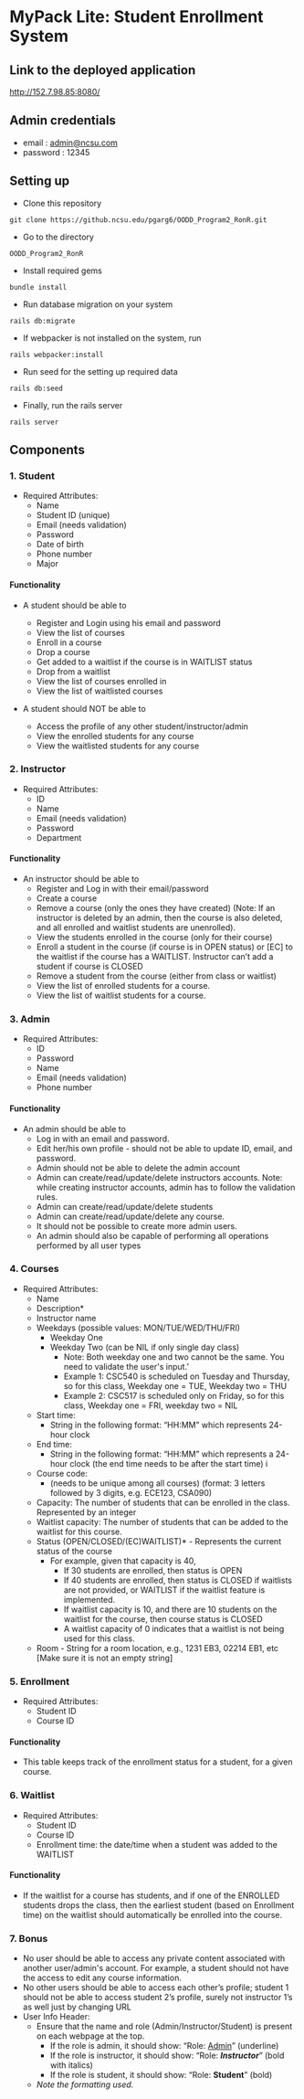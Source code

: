 # MyPack Lite: Student Enrollment System

## Link to the deployed application
http://152.7.98.85:8080/

## Admin credentials
* email : admin@ncsu.com
* password : 12345

## Setting up

* Clone this repository
```
git clone https://github.ncsu.edu/pgarg6/OODD_Program2_RonR.git
```
* Go to the directory
```
OODD_Program2_RonR
```
* Install required gems
```
bundle install
```
* Run database migration on your system
```
rails db:migrate
```
* If webpacker is not installed on the system, run
```
rails webpacker:install
```
* Run seed for the setting up required data
```
rails db:seed
```
* Finally, run the rails server
```
rails server
```

## Components

### 1. Student
* Required Attributes:
  * Name
  * Student ID (unique)
  * Email (needs validation)
  * Password
  * Date of birth
  * Phone number
  * Major

#### Functionality

* A student should be able to
  * Register and Login using his email and password
  * View the list of courses
  * Enroll in a course
  * Drop a course
  * Get added to a waitlist if the course is in WAITLIST status
  * Drop from a waitlist
  * View the list of courses enrolled in
  * View the list of waitlisted courses

* A student should NOT be able to
  * Access the profile of any other student/instructor/admin
  * View the enrolled students for any course
  * View the waitlisted students for any course

### 2. Instructor

* Required Attributes:
  * ID
  * Name
  * Email (needs validation)
  * Password
  * Department

#### Functionality

* An instructor should be able to
  * Register and Log in with their email/password
  * Create a course
  * Remove a course (only the ones they have created) (Note: If an instructor is deleted by an admin, then the course is also deleted, and all enrolled and waitlist students are unenrolled).
  * View the students enrolled in the course (only for their course)
  * Enroll a student in the course (if course is in OPEN status) or [EC] to the waitlist if the course has a WAITLIST. Instructor can’t add a student if course is CLOSED
  * Remove a student from the course (either from class or waitlist)
  * View the list of enrolled students for a course.
  * View the list of waitlist students for a course.

### 3. Admin

* Required Attributes:
  * ID
  * Password
  * Name
  * Email (needs validation)
  * Phone number

#### Functionality

* An admin should be able to
  * Log in with an email and password.
  * Edit her/his own profile - should not be able to update ID, email, and password.
  * Admin should not be able to delete the admin account
  * Admin can create/read/update/delete instructors accounts. Note: while creating instructor accounts, admin has to follow the validation rules.
  * Admin can create/read/update/delete students
  * Admin can create/read/update/delete any course.
  * It should not be possible to create more admin users.
  * An admin should also be capable of performing all operations performed by all user types

### 4. Courses

* Required Attributes:
  * Name
  * Description*
  * Instructor name
  * Weekdays (possible values: MON/TUE/WED/THU/FRI)
    * Weekday One
    * Weekday Two (can be NIL if only single day class)
      * Note: Both weekday one and two cannot be the same. You need to validate the user's input.’ 
      * Example 1: CSC540 is scheduled on Tuesday and Thursday, so for this class, Weekday one = TUE, Weekday two = THU 
      * Example 2: CSC517 is scheduled only on Friday, so for this class, Weekday one = FRI, weekday two = NIL 
  * Start time:
     * String in the following format: “HH:MM” which represents 24-hour clock
  * End time:
    * String in the following format: “HH:MM” which represents a 24-hour clock (the end time needs to be after the start time) i
  * Course code:
    * (needs to be unique among all courses) (format: 3 letters followed by 3 digits, e.g. ECE123, CSA090)
  * Capacity: The number of students that can be enrolled in the class. Represented by an integer
  * Waitlist capacity: The number of students that can be added to the waitlist for this course.
  * Status (OPEN/CLOSED/(EC)WAITLIST)* - Represents the current status of the course
    * For example, given that capacity is 40,
      * If 30 students are enrolled, then status is OPEN
      * If 40 students are  enrolled, then status is CLOSED if waitlists are not provided, or WAITLIST if the waitlist feature is implemented.
      * If waitlist capacity is 10, and there are 10 students on the waitlist for the course, then course status is CLOSED
      * A waitlist capacity of 0 indicates that a waitlist is not being used for this class.
  * Room - String for a room location, e.g., 1231 EB3, 02214 EB1, etc [Make sure it is not an empty string]


### 5. Enrollment

* Required Attributes:
    * Student ID
    * Course ID

#### Functionality

* This table keeps track of the enrollment status for a student, for a given course.

### 6. Waitlist

* Required Attributes:
    * Student ID
    * Course ID
    * Enrollment time: the date/time when a student was added to the WAITLIST

#### Functionality
* If the waitlist for a course has students, and if one of the ENROLLED students drops the class, then the earliest student (based on Enrollment time) on the waitlist should automatically be enrolled into the course.

### 7. Bonus

* No user should be able to access any private content associated with another user/admin's account. For example, a student should not have the access to edit any course information.
* No other users should be able to access each other’s profile; student 1 should not be able to access student 2’s profile, surely not instructor 1’s as well just by changing URL
* User Info Header:
  * Ensure that the name and role (Admin/Instructor/Student) is present on each webpage at the top.
    * If the role is admin, it should show: “Role: <u>Admin</u>” (underline)
    * If the role is instructor, it should show: “Role: ___Instructor___” (bold with italics)
    * If the role is student, it should show: “Role: **Student**” (bold)
  * *Note the formatting used.*